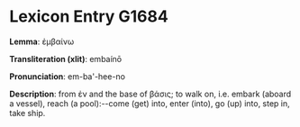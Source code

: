 # Lexicon Entry G1684

**Lemma**: ἐμβαίνω

**Transliteration (xlit)**: embaínō

**Pronunciation**: em-ba'-hee-no

**Description**:
from ἐν and the base of βάσις; to walk on, i.e. embark (aboard a vessel), reach (a pool):--come (get) into, enter (into), go (up) into, step in, take ship.
